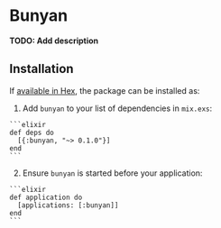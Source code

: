 # Bunyan

**TODO: Add description**

## Installation

If [available in Hex](https://hex.pm/docs/publish), the package can be installed as:

  1. Add `bunyan` to your list of dependencies in `mix.exs`:

    ```elixir
    def deps do
      [{:bunyan, "~> 0.1.0"}]
    end
    ```

  2. Ensure `bunyan` is started before your application:

    ```elixir
    def application do
      [applications: [:bunyan]]
    end
    ```

